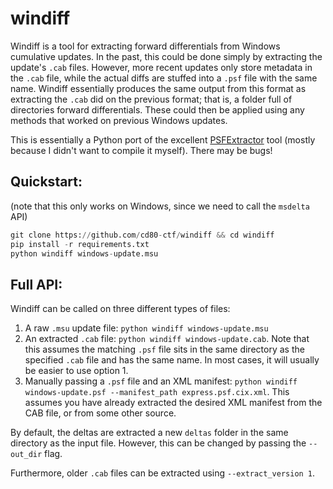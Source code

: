 # windiff

Windiff is a tool for extracting forward differentials from Windows cumulative updates. In the past, this could be done simply by extracting the update's `.cab` files. However, more recent updates only store metadata in the `.cab` file, while the actual diffs are stuffed into a `.psf` file with the same name. Windiff essentially produces the same output from this format as extracting the `.cab` did on the previous format; that is, a folder full of directories forward differentials. These could then be applied using any methods that worked on previous Windows updates.

This is essentially a Python port of the excellent [PSFExtractor](https://github.com/Secant1006/PSFExtractor) tool (mostly because I didn't want to compile it myself). There may be bugs!

## Quickstart:

(note that this only works on Windows, since we need to call the `msdelta` API)

```python
git clone https://github.com/cd80-ctf/windiff && cd windiff
pip install -r requirements.txt
python windiff windows-update.msu
```

## Full API:

Windiff can be called on three different types of files:

1) A raw `.msu` update file: `python windiff windows-update.msu`
2) An extracted `.cab` file: `python windiff windows-update.cab`. Note that this assumes the matching `.psf` file sits in the same directory as the specified `.cab` file and has the same name. In most cases, it will usually be easier to use option 1.
3) Manually passing a `.psf` file and an XML manifest: `python windiff windows-update.psf --manifest_path express.psf.cix.xml`. This assumes you have already extracted the desired XML manifest from the CAB file, or from some other source.

By default, the deltas are extracted a new `deltas` folder in the same directory as the input file. However, this can be changed by passing the `--out_dir` flag.

Furthermore, older `.cab` files can be extracted using `--extract_version 1`.
